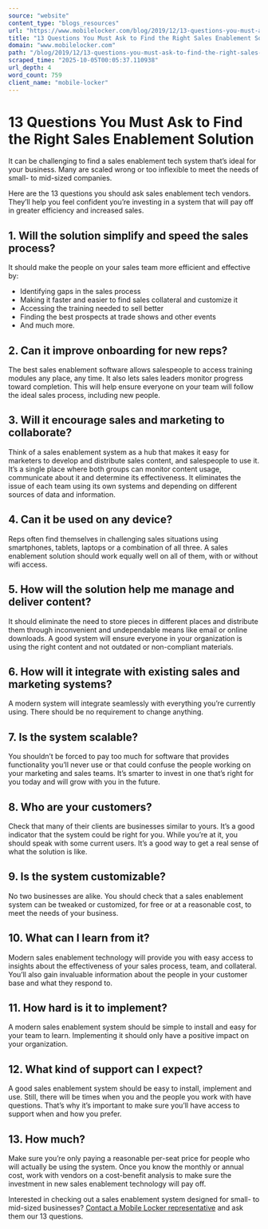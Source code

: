 ```yaml
---
source: "website"
content_type: "blogs_resources"
url: "https://www.mobilelocker.com/blog/2019/12/13-questions-you-must-ask-to-find-the-right-sales-enablement-solution/"
title: "13 Questions You Must Ask to Find the Right Sales Enablement Solution"
domain: "www.mobilelocker.com"
path: "/blog/2019/12/13-questions-you-must-ask-to-find-the-right-sales-enablement-solution/"
scraped_time: "2025-10-05T00:05:37.110938"
url_depth: 4
word_count: 759
client_name: "mobile-locker"
---
```


# 13 Questions You Must Ask to Find the Right Sales Enablement Solution

It can be challenging to find a sales enablement tech system that’s ideal for your business. Many are scaled wrong or too inflexible to meet the needs of small- to mid-sized companies.

Here are the 13 questions you should ask sales enablement tech vendors. They’ll help you feel confident you’re investing in a system that will pay off in greater efficiency and increased sales.

## 1. Will the solution simplify and speed the sales process?

It should make the people on your sales team more efficient and effective by:

* Identifying gaps in the sales process 
* Making it faster and easier to find sales collateral and customize it
* Accessing the training needed to sell better
* Finding the best prospects at trade shows and other events
* And much more.

## 2. Can it improve onboarding for new reps?

The best sales enablement software allows salespeople to access training modules any place, any time. It also lets sales leaders monitor progress toward completion. This will help ensure everyone on your team will follow the ideal sales process, including new people.

## 3. Will it encourage sales and marketing to collaborate?

Think of a sales enablement system as a hub that makes it easy for marketers to develop and distribute sales content, and salespeople to use it. It’s a single place where both groups can monitor content usage, communicate about it and determine its effectiveness. It eliminates the issue of each team using its own systems and depending on different sources of data and information.

## 4. Can it be used on any device?

Reps often find themselves in challenging sales situations using smartphones, tablets, laptops or a combination of all three. A sales enablement solution should work equally well on all of them, with or without wifi access.

## 5. How will the solution help me manage and deliver content?

It should eliminate the need to store pieces in different places and distribute them through inconvenient and undependable means like email or online downloads. A good system will ensure everyone in your organization is using the right content and not outdated or non-compliant materials.

## 6. How will it integrate with existing sales and marketing systems?

A modern system will integrate seamlessly with everything you’re currently using. There should be no requirement to change anything.

## 7. Is the system scalable?

You shouldn’t be forced to pay too much for software that provides functionality you’ll never use or that could confuse the people working on your marketing and sales teams. It’s smarter to invest in one that’s right for you today and will grow with you in the future.

## 8. Who are your customers?

Check that many of their clients are businesses similar to yours. It’s a good indicator that the system could be right for you. While you’re at it, you should speak with some current users. It’s a good way to get a real sense of what the solution is like.

## 9. Is the system customizable?

No two businesses are alike. You should check that a sales enablement system can be tweaked or customized, for free or at a reasonable cost, to meet the needs of your business.

## 10. What can I learn from it?

Modern sales enablement technology will provide you with easy access to insights about the effectiveness of your sales process, team, and collateral. You’ll also gain invaluable information about the people in your customer base and what they respond to. 

## 11. How hard is it to implement?

A modern sales enablement system should be simple to install and easy for your team to learn. Implementing it should only have a positive impact on your organization.

## 12. What kind of support can I expect?

A good sales enablement system should be easy to install, implement and use. Still, there will be times when you and the people you work with have questions. That’s why it’s important to make sure you’ll have access to support when and how you prefer.

## 13. How much?

Make sure you’re only paying a reasonable per-seat price for people who will actually be using the system. Once you know the monthly or annual cost, work with vendors on a cost-benefit analysis to make sure the investment in new sales enablement technology will pay off.

Interested in checking out a sales enablement system designed for small- to mid-sized businesses? [Contact a Mobile Locker representative](https://www.mobilelocker.com/discovery-call/) and ask them our 13 questions.